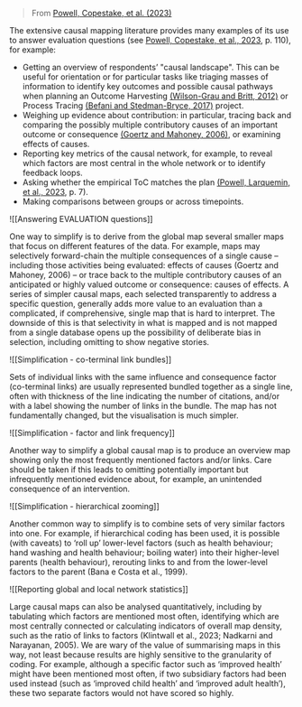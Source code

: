 
> From [Powell, Copestake, et al. (2023)]()


The extensive causal mapping literature provides many examples of its use to answer evaluation questions (see [Powell, Copestake, et al., 2023](https://www.zotero.org/google-docs/?NywxMq), p. 110), for example:

- Getting an overview of respondents’ "causal landscape". This can be useful for orientation or for particular tasks like triaging masses of information to identify key outcomes and possible causal pathways when planning an Outcome Harvesting [(Wilson-Grau and Britt, 2012)](https://www.zotero.org/google-docs/?s0f1Jk) or Process Tracing [(Befani and Stedman-Bryce, 2017)](https://www.zotero.org/google-docs/?JLrN5c) project. 
- Weighing up evidence about contribution: in particular, tracing back and comparing the possibly multiple contributory causes of an important outcome or consequence [(Goertz and Mahoney, 2006)](https://www.zotero.org/google-docs/?RdKxm4), or examining effects of causes. 
- Reporting key metrics of the causal network, for example, to reveal which factors are most central in the whole network or to identify feedback loops.
- Asking whether the empirical ToC matches the plan [(Powell, Larquemin, et al., 2023](https://www.zotero.org/google-docs/?OBOgWM), p. 7). 
- Making comparisons between groups or across timepoints. 

 ![[Answering EVALUATION questions]]
  
  One way to simplify is to derive from the global map several smaller maps that focus on different features of the data. For example, maps may selectively forward-chain the multiple consequences of a single cause – including those activities being evaluated: effects of causes (Goertz and Mahoney, 2006) – or trace back to the multiple contributory causes of an anticipated or highly valued outcome or consequence: causes of effects. A series of simpler causal maps, each selected transparently to address a specific question, generally adds more value to an evaluation than a complicated, if comprehensive, single map that is hard to interpret. The downside of this is that selectivity in what is mapped and is not mapped from a single database opens up the possibility of deliberate bias in selection, including omitting to show negative stories.

![[Simplification - co-terminal link bundles]]

  Sets of individual links with the same influence and consequence factor (co-terminal links) are usually represented bundled together as a single line, often with thickness of the line indicating the number of citations, and/or with a label showing the number of links in the bundle. The map has not fundamentally changed, but the visualisation is much simpler.

![[Simplification - factor and link frequency]]

  Another way to simplify a global causal map is to produce an overview map showing only the most frequently mentioned factors and/or links. Care should be taken if this leads to omitting potentially important but infrequently mentioned evidence about, for example, an unintended consequence of an intervention.

![[Simplification - hierarchical zooming]]
  
  Another common way to simplify is to combine sets of very similar factors into one. For example, if hierarchical coding has been used, it is possible (with caveats) to ‘roll up’ lower-level factors (such as health behaviour; hand washing and health behaviour; boiling water) into their higher-level parents (health behaviour), rerouting links to and from the lower-level factors to the parent (Bana e Costa et al., 1999).

![[Reporting global and local network statistics]]

  Large causal maps can also be analysed quantitatively, including by tabulating which factors are mentioned most often, identifying which are most centrally connected or calculating indicators of overall map density, such as the ratio of links to factors (Klintwall et al., 2023; Nadkarni and Narayanan, 2005). We are wary of the value of summarising maps in this way, not least because results are highly sensitive to the granularity of coding. For example, although a specific factor such as ‘improved health’ might have been mentioned most often, if two subsidiary factors had been used instead (such as ‘improved child health’ and ‘improved adult health’), these two separate factors would not have scored so highly.

